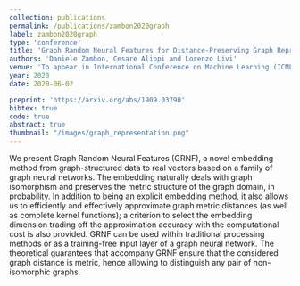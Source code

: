 ```yaml
---
collection: publications
permalink: /publications/zambon2020graph
label: zambon2020graph
type: 'conference'
title: 'Graph Random Neural Features for Distance-Preserving Graph Representations'
authors: 'Daniele Zambon, Cesare Alippi and Lorenzo Livi'
venue: 'To appear in International Conference on Machine Learning (ICML) 2020'
year: 2020
date: 2020-06-02

preprint: 'https://arxiv.org/abs/1909.03790'
bibtex: true
code: true
abstract: true
thumbnail: "/images/graph_representation.png"
---
```

We present Graph Random Neural Features (GRNF), a novel embedding method from graph-structured data to real vectors based on a family of graph neural networks. The embedding naturally deals with graph isomorphism and preserves the metric structure of the graph domain, in probability. In addition to being an explicit embedding method, it also allows us to efficiently and effectively approximate graph metric distances (as well as complete kernel functions); a criterion to select the embedding dimension trading off the approximation accuracy with the computational cost is also provided. GRNF can be used within traditional processing methods or as a training-free input layer of a graph neural network. The theoretical guarantees that accompany GRNF ensure that the considered graph distance is metric, hence allowing to distinguish any pair of non-isomorphic graphs. 
